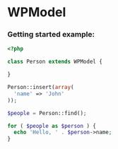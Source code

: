 WPModel
=======

<h3>Getting started example:</h3>

```php
<?php

class Person extends WPModel {

}

Person::insert(array(
  'name' => 'John'
));

$people = Person::find();

for ( $people as $person ) {
  echo 'Hello, ' . $person->name;
}
```
